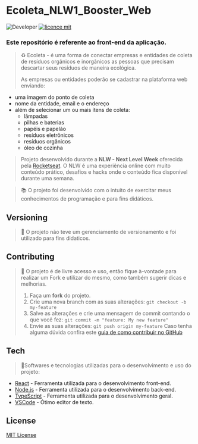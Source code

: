 
# Ecoleta_NLW1_Booster_Web
![Developer](https://img.shields.io/badge/GabrielFSSantos-Ecoleta__NLW1__Booster__Web-blue)
[![licence mit](https://img.shields.io/github/license/GabrielFSSantos/Ecoleta_NLW1_Booster_Web)](https://github.com/GabrielFSSantos/Ecoleta_NLW1_Booster_Web/blob/master/LICENSE)

### Este repositório é referente ao front-end da aplicação. 

> ♻️ Ecoleta - é uma forma de conectar empresas e entidades de coleta de resíduos orgânicos e inorgânicos as pessoas que precisam descartar seus resíduos de maneira ecológica.
> 
>As empresas ou entidades poderão se cadastrar na plataforma web enviando:
- uma imagem do ponto de coleta
- nome da entidade, email e o endereço
- além de selecionar um ou mais ítens de coleta: 
  - lâmpadas
  - pilhas e baterias
  - papéis e papelão
  - resíduos eletrônicos
  - resíduos orgânicos
  - óleo de cozinha

>Projeto desenvolvido durante a **NLW - Next Level Week** oferecida pela [Rocketseat](rs).
O NLW é uma experiência online com muito conteúdo prático, desafios e hacks onde o conteúdo fica disponível durante uma semana.<br>

> :books: O projeto foi desenvolvido com o intuito de exercitar meus conhecimentos de programação e para fins didáticos.

## Versioning
> :flags: O projeto não teve um gerenciamento de versionamento e foi utilizado para fins didaticos.

## Contributing
> :information_desk_person: O projeto é de livre acesso e uso, então fique à-vontade para realizar um Fork e utilizar do mesmo, como também sugerir dicas e melhorias.
>
> 1. Faça um **fork** do projeto.
>2. Crie uma nova branch com as suas alterações: `git checkout -b my-feature`
>3. Salve as alterações e crie uma mensagem de commit contando o que você fez: `git commit -m "feature: My new feature"`
>4. Envie as suas alterações: `git push origin my-feature`
> Caso tenha alguma dúvida confira este [guia de como contribuir no GitHub](https://github.com/firstcontributions/first-contributions)

## Tech
> :space_invader:Softwares e tecnologias utilizadas para o desenvolvimento e uso do projeto:

* [React] - Ferramenta utilizada para o desenvolvimento front-end.
* [Node.js] - Ferramenta utilizada para o desenvolvimento back-end.
* [TypeScript] - Ferramenta utilizada para o desenvolvimento geral.
* [VSCode] - Ótimo editor de texto.

## License
[MIT License](https://github.com/GabrielFSSantos/NextLevelWeek_Rocketseat_Starter/blob/master/LICENSE)

[React]: <https://reactjs.org>
[Node.js]: <https://nodejs.org/>
[TypeScript]: <https://www.typescriptlang.org/>
[VSCode]: <https://code.visualstudio.com/>

